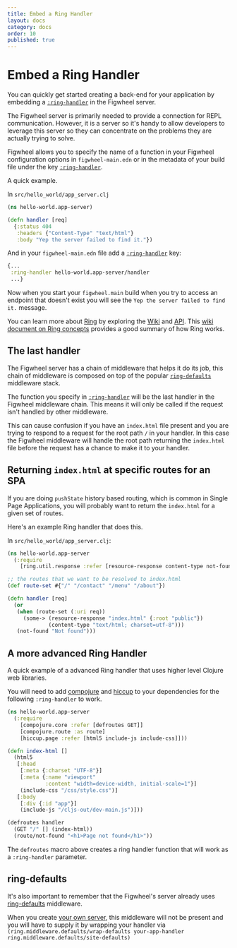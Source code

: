 ```yaml
---
title: Embed a Ring Handler
layout: docs
category: docs
order: 10
published: true
---
```


# Embed a Ring Handler

<div class="lead-in">You can quickly get started creating a back-end
for your application by embedding a <a
href="../config-options#ring-handler"><code>:ring-handler</code></a>
in the Figwheel server.</div>

The Figwheel server is primarily needed to provide a connection for
REPL communication. However, it is a server so it's handy to allow
developers to leverage this server so they can concentrate on the
problems they are actually trying to solve.

Figwheel allows you to specify the name of a function in your Figwheel
configuration options in `figwheel-main.edn` or in the metadata of
your build file under the key [`:ring-handler`][ring-handler].

A quick example.

In `src/hello_world/app_server.clj`

```clojure
(ns hello-world.app-server)

(defn handler [req]
  {:status 404
   :headers {"Content-Type" "text/html"}
   :body "Yep the server failed to find it."})
```

And in your `figwheel-main.edn` file add a [`:ring-handler`][ring-handler] key:

```clojure
{...
 :ring-handler hello-world.app-server/handler
 ...}
```

Now when you start your `figwheel.main` build when you try to access
an endpoint that doesn't exist you will see the `Yep the server failed
to find it.` message.

You can learn more about [Ring](https://github.com/ring-clojure/ring)
by exploring the [Wiki](https://github.com/ring-clojure/ring/wiki) and
[API](http://ring-clojure.github.io/ring/). This
[wiki document on Ring concepts](https://github.com/ring-clojure/ring/wiki/Concepts)
provides a good summary of how Ring works.

## The last handler

The Figwheel server has a chain of middleware that helps it do its
job, this chain of middleware is composed on top of the popular
[`ring-defaults`](https://github.com/ring-clojure/ring-defaults)
middleware stack.

The function you specify in [`:ring-handler`][ring-handler] will be
the last handler in the Figwheel middleware chain. This means it will
only be called if the request isn't handled by other middleware.

This can cause confusion if you have an `index.html` file present and
you are trying to respond to a request for the root path `/` in your
handler. In this case the Figwheel middleware will handle the root
path returning the `index.html` file before the request has a chance
to make it to your handler.

## Returning `index.html` at specific routes for an SPA

If you are doing `pushState` history based routing, which is common in
Single Page Applications, you will probably want to return the
`index.html` for a given set of routes.

Here's an example Ring handler that does this.

In `src/hello_world/app_server.clj`:

```clojure
(ns hello-world.app-server
  (:require 
    [ring.util.response :refer [resource-response content-type not-found]]))

;; the routes that we want to be resolved to index.html
(def route-set #{"/" "/contact" "/menu" "/about"})

(defn handler [req]
  (or
   (when (route-set (:uri req))
     (some-> (resource-response "index.html" {:root "public"})
             (content-type "text/html; charset=utf-8")))
   (not-found "Not found")))
```

## A more advanced Ring Handler

A quick example of a advanced Ring handler that uses higher level
Clojure web libraries.

You will need to add
[compojure](https://github.com/weavejester/compojure) and
[hiccup](https://github.com/weavejester/hiccup) to your dependencies
for the following `:ring-handler` to work.

```clojure
(ns hello-world.app-server
  (:require 
    [compojure.core :refer [defroutes GET]]
    [compojure.route :as route]
    [hiccup.page :refer [html5 include-js include-css]]))

(defn index-html []
  (html5
   [:head
    [:meta {:charset "UTF-8"}]
    [:meta {:name "viewport"
            :content "width=device-width, initial-scale=1"}]
    (include-css "/css/style.css")]
   [:body
    [:div {:id "app"}]
    (include-js "/cljs-out/dev-main.js")]))

(defroutes handler
  (GET "/" [] (index-html))
  (route/not-found "<h1>Page not found</h1>"))
```

The `defroutes` macro above creates a ring handler function that will
work as a `:ring-handler` parameter.

## ring-defaults

It's also important to remember that the Figwheel's server already
uses [ring-defaults](https://github.com/ring-clojure/ring-defaults)
middleware. 

When you create [your own server](your-own-server),
this middleware will not be present and you will have to supply it by
wrapping your handler via `(ring.middleware.defaults/wrap-defaults
your-app-handler ring.middleware.defaults/site-defaults)`

[ring-handler]: ../config-options#ring-handler
